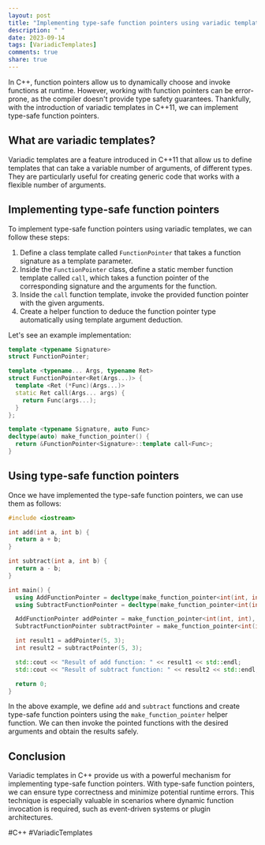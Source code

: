 ```yaml
---
layout: post
title: "Implementing type-safe function pointers using variadic templates in C++"
description: " "
date: 2023-09-14
tags: [VariadicTemplates]
comments: true
share: true
---
```


In C++, function pointers allow us to dynamically choose and invoke functions at runtime. However, working with function pointers can be error-prone, as the compiler doesn't provide type safety guarantees. Thankfully, with the introduction of variadic templates in C++11, we can implement type-safe function pointers.

## What are variadic templates?

Variadic templates are a feature introduced in C++11 that allow us to define templates that can take a variable number of arguments, of different types. They are particularly useful for creating generic code that works with a flexible number of arguments.

## Implementing type-safe function pointers

To implement type-safe function pointers using variadic templates, we can follow these steps:

1. Define a class template called `FunctionPointer` that takes a function signature as a template parameter.
2. Inside the `FunctionPointer` class, define a static member function template called `call`, which takes a function pointer of the corresponding signature and the arguments for the function.
3. Inside the `call` function template, invoke the provided function pointer with the given arguments.
4. Create a helper function to deduce the function pointer type automatically using template argument deduction.

Let's see an example implementation:

```cpp
template <typename Signature>
struct FunctionPointer;

template <typename... Args, typename Ret>
struct FunctionPointer<Ret(Args...)> {
  template <Ret (*Func)(Args...)>
  static Ret call(Args... args) {
    return Func(args...);
  }
};

template <typename Signature, auto Func>
decltype(auto) make_function_pointer() {
  return &FunctionPointer<Signature>::template call<Func>;
}
```

## Using type-safe function pointers

Once we have implemented the type-safe function pointers, we can use them as follows:

```cpp
#include <iostream>

int add(int a, int b) {
  return a + b;
}

int subtract(int a, int b) {
  return a - b;
}

int main() {
  using AddFunctionPointer = decltype(make_function_pointer<int(int, int), add>());
  using SubtractFunctionPointer = decltype(make_function_pointer<int(int, int), subtract>());

  AddFunctionPointer addPointer = make_function_pointer<int(int, int), add>();
  SubtractFunctionPointer subtractPointer = make_function_pointer<int(int, int), subtract>();

  int result1 = addPointer(5, 3);
  int result2 = subtractPointer(5, 3);

  std::cout << "Result of add function: " << result1 << std::endl;
  std::cout << "Result of subtract function: " << result2 << std::endl;

  return 0;
}
```

In the above example, we define `add` and `subtract` functions and create type-safe function pointers using the `make_function_pointer` helper function. We can then invoke the pointed functions with the desired arguments and obtain the results safely.

## Conclusion

Variadic templates in C++ provide us with a powerful mechanism for implementing type-safe function pointers. With type-safe function pointers, we can ensure type correctness and minimize potential runtime errors. This technique is especially valuable in scenarios where dynamic function invocation is required, such as event-driven systems or plugin architectures.

#C++ #VariadicTemplates